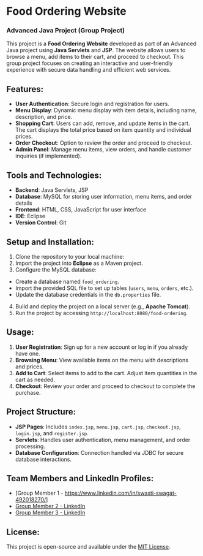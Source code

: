 # Food Ordering Website

### Advanced Java Project (Group Project)

This project is a **Food Ordering Website** developed as part of an Advanced Java project using **Java Servlets** and **JSP**. The website allows users to browse a menu, add items to their cart, and proceed to checkout. This group project focuses on creating an interactive and user-friendly experience with secure data handling and efficient web services.

## Features:
- **User Authentication**: Secure login and registration for users.
- **Menu Display**: Dynamic menu display with item details, including name, description, and price.
- **Shopping Cart**: Users can add, remove, and update items in the cart. The cart displays the total price based on item quantity and individual prices.
- **Order Checkout**: Option to review the order and proceed to checkout.
- **Admin Panel**: Manage menu items, view orders, and handle customer inquiries (if implemented).

## Tools and Technologies:
- **Backend**: Java Servlets, JSP
- **Database**: MySQL for storing user information, menu items, and order details
- **Frontend**: HTML, CSS, JavaScript for user interface
- **IDE**: Eclipse
- **Version Control**: Git

## Setup and Installation:
1. Clone the repository to your local machine:
2. Import the project into **Eclipse** as a Maven project.
3. Configure the MySQL database:
- Create a database named `food_ordering`.
- Import the provided SQL file to set up tables (`users`, `menu`, `orders`, etc.).
- Update the database credentials in the `db.properties` file.
4. Build and deploy the project on a local server (e.g., **Apache Tomcat**).
5. Run the project by accessing `http://localhost:8080/food-ordering`.

## Usage:
1. **User Registration**: Sign up for a new account or log in if you already have one.
2. **Browsing Menu**: View available items on the menu with descriptions and prices.
3. **Add to Cart**: Select items to add to the cart. Adjust item quantities in the cart as needed.
4. **Checkout**: Review your order and proceed to checkout to complete the purchase.

## Project Structure:
- **JSP Pages**: Includes `index.jsp`, `menu.jsp`, `cart.jsp`, `checkout.jsp`, `login.jsp`, and `register.jsp`.
- **Servlets**: Handles user authentication, menu management, and order processing.
- **Database Configuration**: Connection handled via JDBC for secure database interactions.

## Team Members and LinkedIn Profiles:
- [Group Member 1 - https://www.linkedin.com/in/swasti-swagat-492018270/]
- [Group Member 2 - LinkedIn](<LinkedIn-link-member2>)
- [Group Member 3 - LinkedIn](<LinkedIn-link-member3>)

## License:
This project is open-source and available under the [MIT License](LICENSE).
